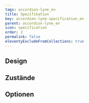```yaml
---
tags: accordion-lyne_en
title: Spezifikation
key: accordion-lyne-specification_en
parent: accordion-lyne_en
icon: specification
order: 2
permalink: false
eleventyExcludeFromCollections: true
---
```


## Design 

## Zustände

## Optionen


